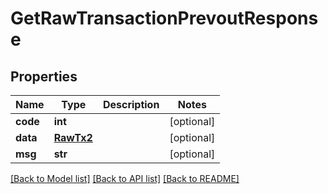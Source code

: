 # GetRawTransactionPrevoutResponse

## Properties
Name | Type | Description | Notes
------------ | ------------- | ------------- | -------------
**code** | **int** |  | [optional] 
**data** | [**RawTx2**](RawTx2.md) |  | [optional] 
**msg** | **str** |  | [optional] 

[[Back to Model list]](../README.md#documentation-for-models) [[Back to API list]](../README.md#documentation-for-api-endpoints) [[Back to README]](../README.md)

